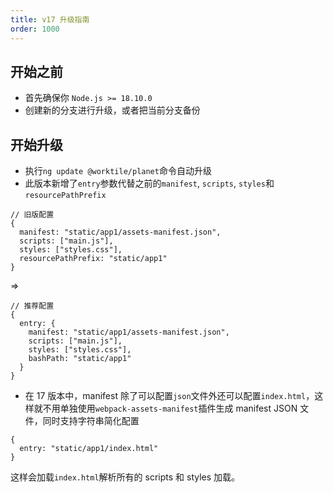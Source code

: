 ```yaml
---
title: v17 升级指南
order: 1000
---
```


## 开始之前
- 首先确保你 `Node.js >= 18.10.0`
- 创建新的分支进行升级，或者把当前分支备份

## 开始升级
- 执行`ng update @worktile/planet`命令自动升级
- 此版本新增了`entry`参数代替之前的`manifest`, `scripts`, `styles`和`resourcePathPrefix`
```
// 旧版配置
{
  manifest: "static/app1/assets-manifest.json",
  scripts: ["main.js"],
  styles: ["styles.css"],
  resourcePathPrefix: "static/app1"
}
```
=> 
```
// 推荐配置
{
  entry: {
    manifest: "static/app1/assets-manifest.json",
    scripts: ["main.js"],
    styles: ["styles.css"],
    bashPath: "static/app1"
  }
}
```
- 在 17 版本中，manifest 除了可以配置`json`文件外还可以配置`index.html`，这样就不用单独使用`webpack-assets-manifest`插件生成 manifest JSON 文件，同时支持字符串简化配置
```
{
  entry: "static/app1/index.html"
}
```
这样会加载`index.html`解析所有的 scripts 和 styles 加载。
